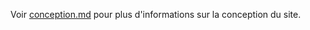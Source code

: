 Voir [conception.md](https://github.com/cloud-worm/networking/blob/main/conception.md) pour plus d'informations sur la conception du site.
